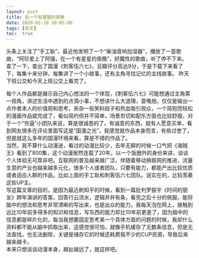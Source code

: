 ```yaml
---
layout: post
title: 在一个有猩猩的夜晚
date: 2020-01-10 20:05:06
tags: [杂文]
toc:  true
---
```


头条上关注了“手工耿”，最近他发明了一个“柴油音响加湿器”，播放了一首歌曲，“阿珍爱上了阿强，在一个有星星的夜晚”，好魔性的歌曲，听了停不下来。   查了一下，查出了国漫《刺客伍六七》，豆瓣评分高达9分，于是下载下来看了下，每集十来分钟，每集讲了一个小故事，还有主角寻找记忆的主线故事。
昨天下班公交和今天上班公交上看完了。  
 
每个人作品都是展示自己内心想法的一个体现，《刺客伍六七》可能想通过主角第一视角，讲述生活中遇到的点滴小事，不想讲什么大道理，耍嘴炮，仅仅是输出一点作者本人的价值观和思考，夹杂一些笑料段子和热血吸引观众，一个简短而轻松的漫画作品就完成了，看似简约但并不简单，场景剪切和配乐方面也比较舒服，对于一个“穷逼”小团队来说，算是很诚恳的了。有诚意的东西，就有人愿意买单，看到网友很多在评论里面写这是“国漫之光”，我感觉就作品本身而言，有些过誉了，但是就这么多年的国漫环境来看，算是不错的作品了。  
当然，我不算什么动漫迷，看过的动漫比较少，去年无聊的时候一口气把《海贼王》看到了800集，这个动漫居然连载了20年。以一个饭圈外的身份来讲，谈谈个人体验无可厚非吧。互联网的普及越来越广泛，伴随着移动换联网的推进，流量生意的产业也越来越多元化，很多个人或者团队，只要有能力，都能产出比较优质或者适应人群的作品，比如上面的手工耿和刺客伍六七团队。说实在的，比较羡慕这些UP主。  
写这篇文章的目的，是因为最近刷知乎的时候，看到一篇批判罗振宇《时间的朋友》跨年演讲的答案，回答行云流水，逻辑井井有条，看完之后十分的佩服，能将脑中的想法和思考非常清晰的写出来，也是出众的能力。我每天泡在网上，接触到远比10年前多得多的知识和信息，写东西的能力却比10年前更差了，因为脑中的信息都是碎片化的，每当我想要固定思考某一个具体方面的问题的时候，我却什么资料都不能从脑中抓取出来，这感觉很可怕，就像手机缓存了无数条信息，但是无法查找，也无法删除，关键是储存它的时候还耗费我不少的CUP资源，导致后来越来越卡。    
本来只想谈谈动漫本身，越扯越远了，就这样吧。
